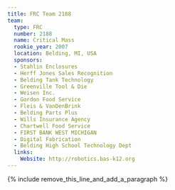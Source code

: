 ```yaml
---
title: FRC Team 2188
team:
  type: FRC
  number: 2188
  name: Critical Mass
  rookie_year: 2007
  location: Belding, MI, USA
  sponsors:
  - Stahlin Enclosures
  - Herff Jones Sales Recognition
  - Belding Tank Technology
  - Greenville Tool & Die
  - Weisen Inc.
  - Gordon Food Service
  - Fleis & VanDenBrink
  - Belding Parts Plus
  - Wills Insurance Agency
  - Chartwell Food Service
  - FIRST BANK WEST MICHIGAN
  - Digital Fabrication
  - Belding High School Technology Dept
  links:
    Website: http://robotics.bas-k12.org
---
```


{% include remove_this_line_and_add_a_paragraph %}